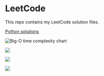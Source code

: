 # LeetCode
This repo contains my LeetCode solution files.

[Python solutions](Python)

![Big-O time complexity chart](https://i.imgur.com/Fr60hgB.png)

![](https://i.imgur.com/6ghKT9M.png)



![](https://i.imgur.com/40gXcOR.png)

![](https://i.imgur.com/40gXcOR.png)